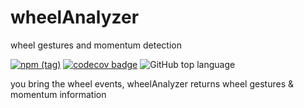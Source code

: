 # wheelAnalyzer
wheel gestures and momentum detection

[![npm (tag)](https://img.shields.io/npm/v/wheel-analyzer/latest.svg)](https://www.npmjs.com/package/use-location-state)
[![codecov badge](https://img.shields.io/codecov/c/github/xiel/wheel-analyzer/master.svg?color=hotpink)](https://codecov.io/gh/xiel/wheel-analyzer)
![GitHub top language](https://img.shields.io/github/languages/top/xiel/wheel-analyzer.svg)

you bring the wheel events, wheelAnalyzer returns wheel gestures & momentum information
